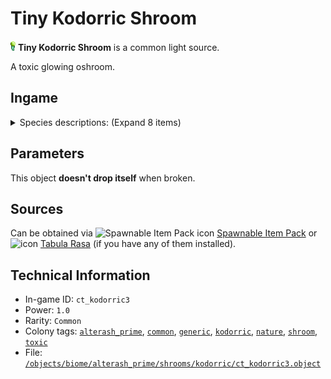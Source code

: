 # Tiny Kodorric Shroom

<img src="https://raw.githubusercontent.com/Ceterai/Enternia/main/objects/biome/alterash_prime/shrooms/kodorric/ct_kodorric3.png" alt="Tiny Kodorric Shroom icon" loading="lazy" width="auto" height="16px"/> **Tiny Kodorric Shroom** is a common light source.

A toxic glowing oshroom.

## Ingame

<details markdown="1"><summary>Species descriptions: (Expand 8 items)</summary>

- Alta: This kodorric is so tiny!
- Apex: This is a gently lit oshroom.
- Avian: This little oshroom doubles up as a little light.
- Floran: Light looksss like a ssstrange bubble.
- Glitch: Curious. A type of glowing fungus.
- Human: This glowing plant is strangely pretty.
- Hylotl: This oshroom casts a beautiful light like a gentle blanket around it.
- Novakid: An glowin' plant. Its light is welcome.

</details>

## Parameters

This object **doesn't drop itself** when broken.

## Sources

Can be obtained via <img src="https://raw.githubusercontent.com/Silverfeelin/Starbound-SpawnableItemPack/master/interface/sip/iconSmall.png" alt="Spawnable Item Pack icon" width="18" height="14"/> [Spawnable Item Pack](https://steamcommunity.com/sharedfiles/filedetails/?id=733665104) or <img src="https://steamuserimages-a.akamaihd.net/ugc/263843960696222713/3EC9A7C005541F7D577EBCB8C5736B4EFC9973D6/" alt="icon" width="8" height="12"/> [Tabula Rasa](https://community.playstarbound.com/resources/the-tabula-rasa.3222/) (if you have any of them installed).

## Technical Information

- In-game ID: `ct_kodorric3`
- Power: `1.0`
- Rarity: `Common`
- Colony tags: [`alterash_prime`](https://ceterai.github.io/MyEnternia/Wiki/Tags/AlterashPrime), [`common`](https://ceterai.github.io/MyEnternia/Wiki/Tags/Common), [`generic`](https://ceterai.github.io/MyEnternia/Wiki/Tags/Generic), [`kodorric`](https://ceterai.github.io/MyEnternia/Wiki/Tags/Kodorric), [`nature`](https://ceterai.github.io/MyEnternia/Wiki/Tags/Nature), [`shroom`](https://ceterai.github.io/MyEnternia/Wiki/Tags/Shroom), [`toxic`](https://ceterai.github.io/MyEnternia/Wiki/Tags/Toxic)
- File: [`/objects/biome/alterash_prime/shrooms/kodorric/ct_kodorric3.object`](https://github.com/Ceterai/Enternia/blob/main/objects/biome/alterash_prime/shrooms/kodorric/ct_kodorric3.object)
